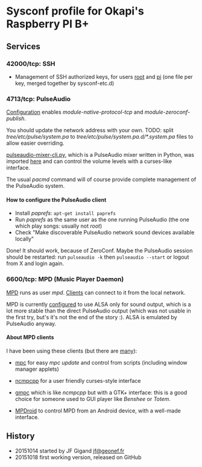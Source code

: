 # Sysconf profile for Okapi's Raspberry PI B+

## Services

### 42000/tcp: SSH

* Management of SSH authorized keys, for users
  [root](tree/etc/ssh/authorized_keys.root.d/) and
  [pi](tree/etc/ssh/authorized_keys.pi.d/) (one file per key, merged
  together by sysconf-etc.d)


### 4713/tcp: PulseAudio

[Configuration](tree/etc/pulse/system.pa) enables
_module-native-protocol-tcp_ and _module-zeroconf-publish_.

You should update the network address with your own. TODO: split
_tree/etc/pulse/system.pa_ to _tree/etc/pulse/system.pa.d/*.system.pa_
files to allow easier overriding.

[pulseaudio-mixer-cli.py](https://github.com/mk-fg/pulseaudio-mixer-cli),
which is a PulseAudio mixer written in Python, was imported
[here](tree/usr/bin/pulseaudio-mixer-cli.py) and can control the
volume levels with a curses-like interface.

The usual _pacmd_ command will of course provide complete management
of the PulseAudio system.

#### How to configure the PulseAudio client

* Install _paprefs_: ```apt-get install paprefs```
* Run _paprefs_ as the same user as the one running PulseAudio (the
one which play songs: usually not _root_)
* Check "Make discoverable PulseAudio network sound devices available
locally"

Done! It should work, because of ZeroConf. Maybe the PulseAudio
session should be restarted: run ```pulseaudio -k``` then
```pulseaudio --start``` or logout from X and login again.


### 6600/tcp: MPD (Music Player Daemon)

[MPD](http://www.musicpd.org/) runs as user _mpd_.
[Clients](http://mpd.wikia.com/wiki/Clients) can connect to it from
the local network.

MPD is currently [configured](tree/etc/mpd.conf) to use ALSA only for
sound output, which is a lot more stable than the direct PulseAudio
output (which was not usable in the first try, but's it's not the end
of the story :). ALSA is emulated by PulseAudio anyway.

#### About MPD clients

I have been using these clients (but there are
[many](http://mpd.wikia.com/wiki/Clients)):

* [mpc](http://www.musicpd.org/clients/mpc/) for easy _mpc update_ and
control from scripts (including window manager applets)

* [ncmpcpp](http://ncmpcpp.rybczak.net/) for a user friendly
curses-style interface

* [gmpc](http://gmpclient.org/) which is like _ncmpcpp_ but with a
GTK+ interface: this is a good choice for someone used to GUI player
like _Benshee_ or _Totem_.

* [MPDroid](https://github.com/abarisain/dmix) to control MPD from an
Android device, with a well-made interface.


## History

* 20151014 started by JF Gigand <jf@geonef.fr>
* 20151018 first working version, released on GitHub
